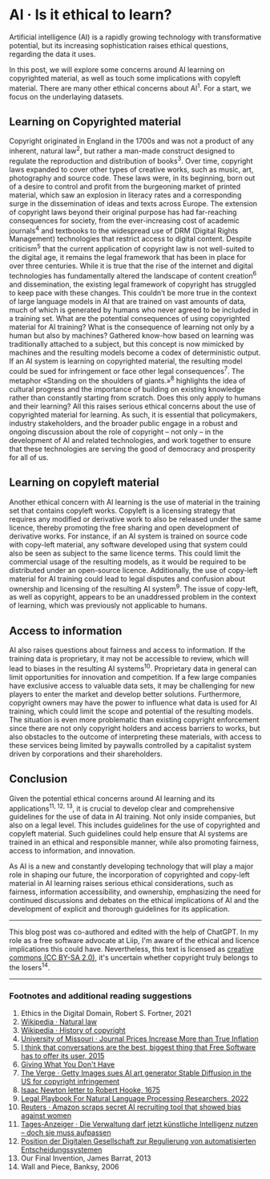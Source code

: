 # AI · Is it ethical to learn?

Artificial intelligence (AI) is a rapidly growing technology with transformative potential, but its increasing sophistication raises ethical questions, regarding the data it uses.

In this post, we will explore some concerns around AI learning on copyrighted material, as well as touch some implications with copyleft material. There are many other ethical concerns about AI<sup>1</sup>. For a start, we focus on the underlaying datasets.

## Learning on Copyrighted material

Copyright originated in England in the 1700s and was not a product of any inherent, natural law<sup>2</sup>, but rather a man-made construct designed to regulate the reproduction and distribution of books<sup>3</sup>. Over time, copyright laws expanded to cover other types of creative works, such as music, art, photography and source code. These laws were, in its beginning, born out of a desire to control and profit from the burgeoning market of printed material, which saw an explosion in literacy rates and a corresponding surge in the dissemination of ideas and texts across Europe.
The extension of copyright laws beyond their original purpose has had far-reaching consequences for society, from the ever-increasing cost of academic journals<sup>4</sup> and textbooks to the widespread use of DRM (Digital Rights Management) technologies that restrict access to digital content. Despite criticism<sup>5</sup> that the current application of copyright law is not well-suited to the digital age, it remains the legal framework that has been in place for over three centuries. While it is true that the rise of the internet and digital technologies has fundamentally altered the landscape of content creation<sup>6</sup> and dissemination, the existing legal framework of copyright has struggled to keep pace with these changes. This couldn’t be more true in the context of large language models in AI that are trained on vast amounts of data, much of which is generated by humans who never agreed to be included in a training set. What are the potential consequences of using copyrighted material for AI training? What is the consequence of learning not only by a human but also by machines?
Gathered know-how based on learning was traditionally attached to a subject, but this concept is now mimicked by machines and the resulting models become a codex of deterministic output. If an AI system is learning on copyrighted material, the resulting model could be sued for infringement or face other legal consequences<sup>7</sup>. The metaphor «Standing on the shoulders of giants.»<sup>8</sup> highlights the idea of cultural progress and the importance of building on existing knowledge rather than constantly starting from scratch. Does this only apply to humans and their learning?
All this raises serious ethical concerns about the use of copyrighted material for learning.
As such, it is essential that policymakers, industry stakeholders, and the broader public engage in a robust and ongoing discussion about the role of copyright – not only – in the development of AI and related technologies, and work together to ensure that these technologies are serving the good of democracy and prosperity for all of us.

## Learning on copyleft material

Another ethical concern with AI learning is the use of material in the training set that contains copyleft works. Copyleft is a licensing strategy that requires any modified or derivative work to also be released under the same licence, thereby promoting the free sharing and open development of derivative works. For instance, if an AI system is trained on source code with copy-left material, any software developed using that system could also be seen as subject to the same licence terms. This could limit the commercial usage of the resulting models, as it would be required to be distributed under an open-source licence. Additionally, the use of copy-left material for AI training could lead to legal disputes and confusion about ownership and licensing of the resulting AI system<sup>9</sup>. The issue of copy-left, as well as copyright, appears to be an unaddressed problem in the context of learning, which was previously not applicable to humans.

## Access to information

AI also raises questions about fairness and access to information. If the training data is proprietary, it may not be accessible to review, which will lead to biases in the resulting AI systems<sup>10</sup>. Proprietary data in general can limit opportunities for innovation and competition. If a few large companies have exclusive access to valuable data sets, it may be challenging for new players to enter the market and develop better solutions. Furthermore, copyright owners may have the power to influence what data is used for AI training, which could limit the scope and potential of the resulting models. The situation is even more problematic than existing copyright enforcement since there are not only copyright holders and access barriers to works, but also obstacles to the outcome of interpreting these materials, with access to these services being limited by paywalls controlled by a capitalist system driven by corporations and their shareholders.

## Conclusion

Given the potential ethical concerns around AI learning and its applications<sup>11, 12, 13</sup>, it is crucial to develop clear and comprehensive guidelines for the use of data in AI training. Not only inside companies, but also on a legal level. This includes guidelines for the use of copyrighted and copyleft material. Such guidelines could help ensure that AI systems are trained in an ethical and responsible manner, while also promoting fairness, access to information, and innovation.

As AI is a new and constantly developing technology that will play a major role in shaping our future, the incorporation of copyrighted and copy-left material in AI learning raises serious ethical considerations, such as fairness, information accessibility, and ownership, emphasizing the need for continued discussions and debates on the ethical implications of AI and the development of explicit and thorough guidelines for its application.

---

This blog post was co-authored and edited with the help of ChatGPT. In my role as a free software advocate at Liip, I'm aware of the ethical and licence implications this could have. Nevertheless, this text is licensed as [creative commons (CC BY-SA 2.0)](https://creativecommons.org/licenses/by-sa/2.0/), it's uncertain whether copyright truly belongs to the losers<sup>14</sup>.

---

### Footnotes and additional reading suggestions

1. Ethics in the Digital Domain, Robert S. Fortner, 2021
2. [Wikipedia · Natural law](https://en.wikipedia.org/wiki/Natural_law)
3. [Wikipedia · History of copyright](https://en.wikipedia.org/wiki/History_of_copyright)
4. [University of Missouri · Journal Prices Increase More than True Inflation](https://library.missouri.edu/news/lottes-health-sciences-library/scholarly-publishing-and-the-health-sciences-library)
5. [I think that conversations are the best, biggest thing that Free Software has to offer its user, 2015](https://web.archive.org/web/20161024143027/http://conversations.tools/150211_PRINT.pdf)
6. [Giving What You Don't Have](https://artwarez.org/projects/GWYDH/dockray.html)
7. [The Verge · Getty Images sues AI art generator Stable Diffusion in the US for copyright infringement](https://www.theverge.com/2023/2/6/23587393/ai-art-copyright-lawsuit-getty-images-stable-diffusion)
8. [Isaac Newton letter to Robert Hooke, 1675](https://discover.hsp.org/Record/dc-9792/Description)
9. [Legal Playbook For Natural Language Processing Researchers, 2022](https://bigscience.huggingface.co/blog/legal-playbook-for-natural-language-processing-researchers)
10. [Reuters · Amazon scraps secret AI recruiting tool that showed bias against women](https://www.reuters.com/article/us-amazon-com-jobs-automation-insight/amazon-scraps-secret-ai-recruiting-tool-that-showed-bias-against-women-idUSKCN1MK08G)
11. [Tages-Anzeiger · Die Verwaltung darf jetzt künstliche Intelligenz nutzen – doch sie muss aufpassen](https://www.tagesanzeiger.ch/die-verwaltung-darf-jetzt-kuenstliche-intelligenz-nutzen-doch-sie-muss-aufpassen-370090350992)
12. [Position der Digitalen Gesellschaft zur Regulierung von automatisierten Entscheidungssystemen](https://www.digitale-gesellschaft.ch/uploads/2022/02/Position-der-Digitalen-Gesellschaft-zur-Regulierung-von-automatisierten-Entscheidungssystemen-1.0.pdf)
13. Our Final Invention, James Barrat, 2013
14. Wall and Piece, Banksy, 2006



